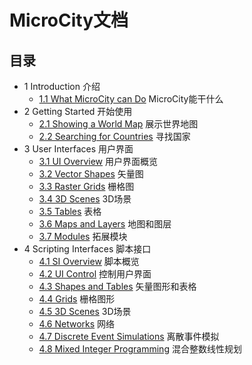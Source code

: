 # MicroCity文档

## 目录
- 1 Introduction 介绍
  - [1.1 What MicroCity can Do](1.1_what_microcity_can_do.md) MicroCity能干什么
- 2 Getting Started 开始使用
  - [2.1 Showing a World Map](2.1_showing_a_world_map.md) 展示世界地图
  - [2.2 Searching for Countries](2.2_searching_for_countries.md) 寻找国家
- 3 User Interfaces 用户界面
  - [3.1 UI Overview](3.1_ui_overview.md) 用户界面概览
  - [3.2 Vector Shapes](3.2_vector_shapes.md) 矢量图
  - [3.3 Raster Grids](3.3_raster_grids.md) 栅格图
  - [3.4 3D Scenes](3.4_3d_scenes.md) 3D场景
  - [3.5 Tables](3.5_tables.md) 表格
  - [3.6 Maps and Layers](3.6_maps_and_layers.md) 地图和图层
  - [3.7 Modules](3.7_modules.md) 拓展模块
- 4 Scripting Interfaces 脚本接口
  - [4.1 SI Overview](4.1_si_overview.md) 脚本概览
  - [4.2 UI Control](4.2_ui_control.md) 控制用户界面
  - [4.3 Shapes and Tables](4.3_shapes_and_tables.md) 矢量图形和表格
  - [4.4 Grids](4.4_grids.md) 栅格图形
  - [4.5 3D Scenes](4.5_3d_scenes.md) 3D场景
  - [4.6 Networks](4.6_networks.md) 网络
  - [4.7 Discrete Event Simulations](4.7_des_simulations.md) 离散事件模拟
  - [4.8 Mixed Integer Programming](4.8_mixed_integer_programming.md) 混合整数线性规划
